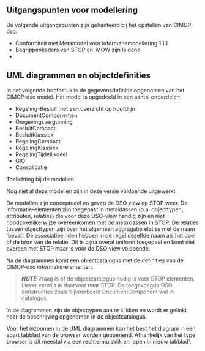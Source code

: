 Uitgangspunten voor modellering
-----------------

De volgende uitgangspunten zijn gehanteerd bij het opstellen van CIMOP-dso:

- Conformiteit met Metamodel voor informatiemodellering 1.1.1
- Begrippenkaders van STOP en IMOW zijn leidend
- 

UML diagrammen en objectdefinities
-----------------

In het volgende hoofdstuk is de gegevensdefinitie opgenomen van het CIMOP-dso model. Het model is opgedeeld in een aantal onderdelen:
- Regeling-Besluit met een overzicht op hoofdlijn
- DocumentComponenten
- Omgevingsvergunning
- BesluitCompact
- BesluitKlassiek
- RegelingCompact
- RegelingKlassiek
- RegelingTijdelijkdeel
- GIO
- Consolidatie

Toelichting bij de modellen.

Nog niet al deze modellen zijn in deze versie voldoende uitgewerkt.

De modellen zijn conceptueel en geven de DSO view op STOP weer. De informatie-elementen zijn toegepast in metaklassen (o.a. objecttypen, attributen, relaties) die voor deze DSO-view handig zijn en niet noodzakelijkerwijze overeenkomen met de metaklassen in STOP. De relaties tussen objecttypen zijn over het algemeen aggragatierelaties met de naam 'bevat'. De associatieeinden hebben in de regel dezelfde naam als het doel of de bron van de relatie. Dit is bijna overal uniform toegepast en komt niet overeen met STOP maar is voor de DSO view voldoende.

Na de diagrammen komt een objectcatalogus met de definities van de CIMOP-dso informatie-elementen.


> **_NOTE_**
Vraag is of de objectcatalogus nodig is voor STOP elementen. Liever verwijs ik daarvoor naar STOP. De toegevoegde DSO constructies zoals bijvoorbeeld DocumentComponent wel in catalogus.


In de diagrammen zijn de objecttypen aan te klikken en wordt er gelinkt naar de beschrijving opgenomen in de objectcatalogus.

Voor het inzoomen in de UML diagrammen kan het best het diagram in een apart tabblad van de browser worden geopenend. Afhankelijk van het type browser is dit meestal via een rechtermuisklik en 'open in nieuw tabblad'.
